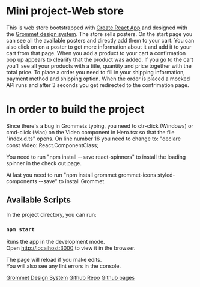 # Mini project-Web store

This is web store bootstrapped with [Create React App](https://github.com/facebook/create-react-app) and designed with the [Grommet design system](https://v2.grommet.io/).
The store sells posters. On the start page you can see all the available posters and directly add them to your cart. You can also click on on a poster to get more information about it and add it to your cart from that page. When you add a product to your cart a confirmation pop up appears to clearify that the product was added.
If you go to the cart you'll see all your products with a title, quantity and price together with the total price. To place a order you need to fill in your shipping information, payment method and shipping option.
When the order is placed a mocked API runs and after 3 seconds you get redirected to the confrimation page.

# In order to build the project

Since there's a bug in Grommets typing, you need to ctr-click (Windows) or cmd-click (Mac) on the Video component in Hero.tsx so that the file "index.d.ts" opens. On line number 16 you need to change to: "declare const Video: React.ComponentClass<VideoProps>;

You need to run "npm install --save react-spinners" to install the loading spinner in the check out page.

At last you need to run "npm install grommet grommet-icons styled-components --save" to install Grommet.

## Available Scripts

In the project directory, you can run:

### `npm start`

Runs the app in the development mode.<br />
Open [http://localhost:3000](http://localhost:3000) to view it in the browser.

The page will reload if you make edits.<br />
You will also see any lint errors in the console.

[Grommet Design System](https://v2.grommet.io/)
[Github Repo](https://github.com/lisa-bee/Miniproject2-WebStore)
[Github pages](https://lisa-bee.github.io/Miniproject2-WebStore)
